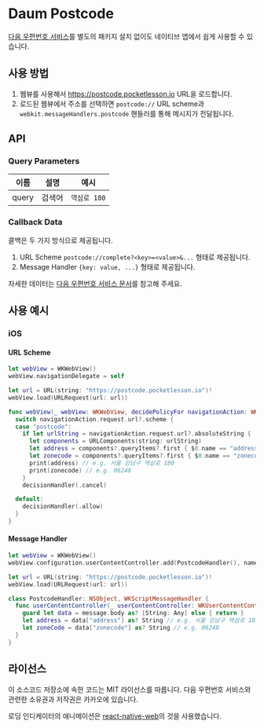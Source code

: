 # Daum Postcode

[다음 우편번호 서비스](https://postcode.map.daum.net/guide)를 별도의 패키지 설치 없이도 네이티브 앱에서 쉽게 사용할 수 있습니다.

## 사용 방법

1. 웹뷰를 사용해서 https://postcode.pocketlesson.io URL을 로드합니다.
2. 로드된 웹뷰에서 주소를 선택하면 `postcode://` URL scheme과 `webkit.messageHandlers.postcode` 핸들러를 통해 메시지가 전달됩니다.

## API

### Query Parameters

| 이름 | 설명 | 예시 |
|---|---|---|
| query | 검색어 | `역삼로 180` |

### Callback Data

콜백은 두 가지 방식으로 제공됩니다.

1. URL Scheme
    `postcode://complete?<key>=<value>&...` 형태로 제공됩니다.
2. Message Handler
    `{key: value, ...}` 형태로 제공됩니다.

자세한 데이터는 [다음 우편번호 서비스 문서](https://postcode.map.daum.net/guide#attributes)를 참고해 주세요.

## 사용 예시

### iOS

#### URL Scheme

```swift
let webView = WKWebView()
webView.navigationDelegate = self

let url = URL(string: "https://postcode.pocketlesson.io")!
webView.load(URLRequest(url: url))

func webView(_ webView: WKWebView, decidePolicyFor navigationAction: WKNavigationAction, decisionHandler: @escaping (WKNavigationActionPolicy) -> Void) {
  switch navigationAction.request.url?.scheme {
  case "postcode":
    if let urlString = navigationAction.request.url?.absoluteString {
      let components = URLComponents(string: urlString)
      let address = components?.queryItems?.first { $0.name == "address" }?.value
      let zonecode = components?.queryItems?.first { $0.name == "zonecode" }?.value
      print(address) // e.g. 서울 강남구 역삼로 180
      print(zonecode) // e.g. 06248
    }
    decisionHandler(.cancel)

  default:
    decisionHandler(.allow)
  }
}
```

#### Message Handler

```swift
let webView = WKWebView()
webView.configuration.userContentController.add(PostcodeHandler(), name: "postcode")

let url = URL(string: "https://postcode.pocketlesson.io")!
webView.load(URLRequest(url: url))

class PostcodeHandler: NSObject, WKScriptMessageHandler {
  func userContentController(_ userContentController: WKUserContentController, didReceive message: WKScriptMessage) {
    guard let data = message.body as? [String: Any] else { return }
    let address = data["address"] as? String // e.g. 서울 강남구 역삼로 180
    let zoneCode = data["zonecode"] as? String // e.g. 06248
  }
}
```

## 라이선스

이 소스코드 저장소에 속한 코드는 MIT 라이선스를 따릅니다. 다음 우편번호 서비스와 관련한 소유권과 저작권은 카카오에 있습니다.

로딩 인디케이터의 애니메이션은 [react-native-web](https://github.com/necolas/react-native-web)의 것을 사용했습니다.
